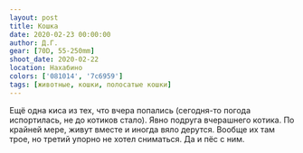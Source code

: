 ```yaml
---
layout: post
title: Кошка
date: 2020-02-23 00:00:00
author: Д.Г.
gear: [70D, 55-250mm]
shoot_date: 2020-02-22
location: Нахабино
colors: ['081014', '7c6959']
tags: [животные, кошки, полосатые кошки]
---
```

Ещё одна киса из тех, что вчера попались (сегодня-то погода испортилась, не до котиков стало). Явно подруга вчерашнего котика. По крайней мере, живут вместе и иногда вяло дерутся. Вообще их там трое, но третий упорно не хотел сниматься. Да и пёс с ним.
